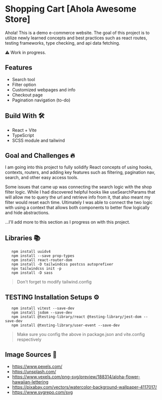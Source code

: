 # Shopping Cart [Ahola Awesome Store]

Ahola! This is a demo e-commerce website. The goal of this project is to utilize newly learned concepts and best practices such as react routes, testing frameworks, type checking, and api data fetching.

⚠️ Work in progress.

## Features
- Search tool
- Filter option
- Customized webpages and info
- Checkout page
- Pagination navigation (to-do)

## Build With 🛠️

- React + Vite
- TypeScript
- SCSS module and tailwind

## Goal and Challenges 🔥

I am going into this project to fully solidify React concepts of using hooks, contexts, routers, and adding key features such as filtering, pagination nav, search, and other easy access tools.

Some issues that came up was connecting the search logic with the shop filter logic. While I had discovered helpful hooks like useSearchParams that will allow me to query the url and retrieve info from it, that also meant my filter would reset each time. Ultimately I was able to connect the two logic with using a context that allows both components to better flow logically and hide abstractions.

...I'll add more to this section as I progress on with this project.

## Libraries 📚

```
   npm install uuidv4
   npm install --save prop-types
   npm install react-router-dom
   npm install -D tailwindcss postcss autoprefixer
   npx tailwindcss init -p
   npm install -D sass
```

> Don't forget to modify tailwind.config

## TESTING Installation Setups ⚙️

```
   npm install vitest --save-dev
   npm install jsdom --save-dev
   npm install @testing-library/react @testing-library/jest-dom --save-dev
   npm install @testing-library/user-event --save-dev
```

> Make sure you config the above in package.json and vite.config respectively

## Image Sources 🌅

- https://www.pexels.com/
- https://unsplash.com/
- https://www.vexels.com/png-svg/preview/188314/aloha-flower-hawaiian-lettering
- https://pixabay.com/vectors/watercolor-background-wallpaper-4117017/
- https://www.svgrepo.com/svg
